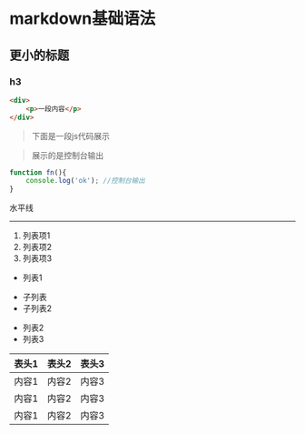 # markdown基础语法
## 更小的标题
### h3

```html
<div>
    <p>一段内容</p>
</div>
```
> 下面是一段js代码展示

> 展示的是控制台输出
```javascript
function fn(){
    console.log('ok'); //控制台输出
}
```
 水平线 

-----

1. 列表项1
2. 列表项2
3. 列表项3

+ 列表1
 - 子列表
 - 子列表2
+ 列表2
+ 列表3


表头1|表头2|表头3
---|---|---
内容1|内容2|内容3
内容1|内容2|内容3
内容1|内容2|内容3
